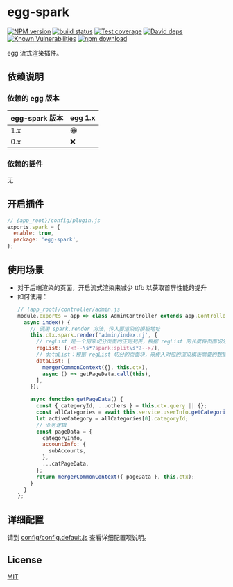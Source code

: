 # egg-spark

[![NPM version][npm-image]][npm-url]
[![build status][travis-image]][travis-url]
[![Test coverage][codecov-image]][codecov-url]
[![David deps][david-image]][david-url]
[![Known Vulnerabilities][snyk-image]][snyk-url]
[![npm download][download-image]][download-url]

[npm-image]: https://img.shields.io/npm/v/egg-spark.svg?style=flat-square
[npm-url]: https://npmjs.org/package/egg-spark
[travis-image]: https://img.shields.io/travis/eggjs/egg-spark.svg?style=flat-square
[travis-url]: https://travis-ci.org/eggjs/egg-spark
[codecov-image]: https://img.shields.io/codecov/c/github/eggjs/egg-spark.svg?style=flat-square
[codecov-url]: https://codecov.io/github/eggjs/egg-spark?branch=master
[david-image]: https://img.shields.io/david/eggjs/egg-spark.svg?style=flat-square
[david-url]: https://david-dm.org/eggjs/egg-spark
[snyk-image]: https://snyk.io/test/npm/egg-spark/badge.svg?style=flat-square
[snyk-url]: https://snyk.io/test/npm/egg-spark
[download-image]: https://img.shields.io/npm/dm/egg-spark.svg?style=flat-square
[download-url]: https://npmjs.org/package/egg-spark

egg 流式渲染插件。

## 依赖说明

### 依赖的 egg 版本

egg-spark 版本 | egg 1.x
--- | ---
1.x | 😁
0.x | ❌

### 依赖的插件
无

## 开启插件

```js
// {app_root}/config/plugin.js
exports.spark = {
  enable: true,
  package: 'egg-spark',
};
```

## 使用场景

- 对于后端渲染的页面，开启流式渲染来减少 ttfb 以获取首屏性能的提升
- 如何使用：
    ```js
    // {app_root}/controller/admin.js
    module.exports = app => class AdminController extends app.Controller {
      async index() {
        // 调用 spark.render 方法，传入要渲染的模板地址
        this.ctx.spark.render('admin/index.nj', {
          // regList 是一个用来切分页面的正则列表，根据 regList 的长度将页面切分为 regList.length+1 份
          regList: [/<!--\s*?spark:split\s*?-->/],
          // dataList：根据 regList 切分的页面块，来传入对应的渲染模板需要的数据。可以传入数据 object ，也可以传入同步或者异步的数据方法
          dataList: [
            mergerCommonContext({}, this.ctx),
            async () => getPageData.call(this),
          ],
        });
    
        async function getPageData() {
          const { categoryId, ...others } = this.ctx.query || {};
          const allCategories = await this.service.userInfo.getCategories();
          let activeCategory = allCategories[0].categoryId;
          // 业务逻辑
          const pageData = {
            categoryInfo,
            accountInfo: {
              subAccounts,
            },
            ...catPageData,
          };
          return mergerCommonContext({ pageData }, this.ctx);
        }
      }
    };
    ```

## 详细配置

请到 [config/config.default.js](config/config.default.js) 查看详细配置项说明。


## License

[MIT](LICENSE)
